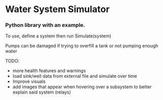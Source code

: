 # Water System Simulator

### Python library with an example.

To use, define a system then run Simulate(system)


Pumps can be damaged if trying to overfill a tank or not pumping enough water

TODO:
- more health features and warnings
- load sink/well data from external file and simulate over time
- Improve visuals
- add images that appear when hovering over a subsystem to better explain said system (relays)
